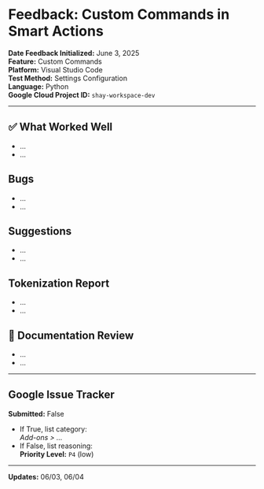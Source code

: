 # Feedback: Custom Commands in Smart Actions

**Date Feedback Initialized:** June 3, 2025  
**Feature:** Custom Commands  
**Platform:** Visual Studio Code  
**Test Method:** Settings Configuration  
**Language:** Python  
**Google Cloud Project ID:** `shay-workspace-dev`

---

## ✅ What Worked Well
- ...
- ...

## Bugs
- ...
- ...

## Suggestions
- ...
- ...

## Tokenization Report
- ...
- ...

## 📎 Documentation Review
- ...
- ...

---

## Google Issue Tracker

**Submitted:** False  
- If True, list category:  
  _Add-ons > ..._  
- If False, list reasoning:  
  **Priority Level:** `P4` (low)

---

**Updates:** 06/03, 06/04